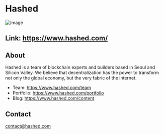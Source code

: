 # Hashed

![image](https://user-images.githubusercontent.com/25411371/119943968-4ffe6a00-bf59-11eb-806e-39292948423c.png)

## Link: https://www.hashed.com/

## About
Hashed is a team of blockchain experts and builders based in Seoul and Silicon Valley. We believe that decentralization has the power to transform not only the global economy, but the very fabric of the internet.

* Team: https://www.hashed.com/team
* Portfolio: https://www.hashed.com/portfolio
* Blog: https://www.hashed.com/content

## Contact
contact@hashed.com


